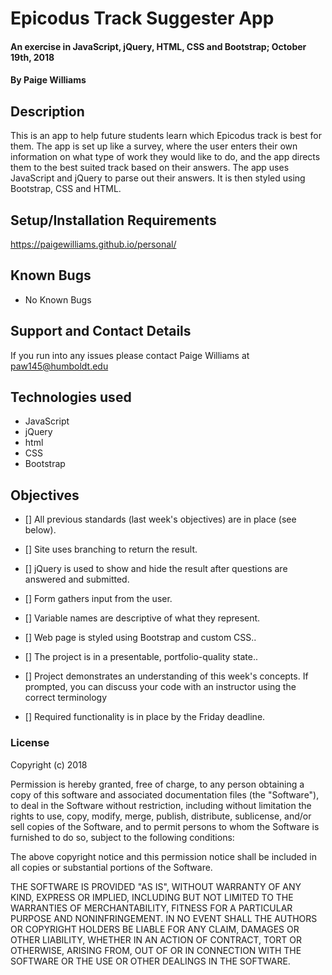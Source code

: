 # Epicodus Track Suggester App

#### An exercise in JavaScript, jQuery, HTML, CSS and Bootstrap; October 19th, 2018

#### By Paige Williams

## Description

  This is an app to help future students learn which Epicodus track is best for them. The app is set up like a survey, where the user enters their own information on what type of work they would like to do, and the app directs them to the best suited track based on their answers. The app uses JavaScript and jQuery to parse out their answers. It is then styled using Bootstrap, CSS and HTML. 

## Setup/Installation Requirements

  https://paigewilliams.github.io/personal/

## Known Bugs

* No Known Bugs

## Support and Contact Details

If you run into any issues please contact Paige Williams at paw145@humboldt.edu

## Technologies used

* JavaScript
* jQuery
* html
* CSS
* Bootstrap

## Objectives

- [] All previous standards (last week's objectives) are in place (see below).

- [] Site uses branching to return the result.

- [] jQuery is used to show and hide the result after questions are answered and submitted.

- [] Form gathers input from the user.

- [] Variable names are descriptive of what they represent.

- [] Web page is styled using Bootstrap and custom CSS..

- [] The project is in a presentable, portfolio-quality state..

- [] Project demonstrates an understanding of this week's concepts. If prompted, you can discuss your code with an instructor using the correct terminology

- [] Required functionality is in place by the Friday deadline.

### License

Copyright (c) 2018

Permission is hereby granted, free of charge, to any person obtaining a copy
of this software and associated documentation files (the "Software"), to deal
in the Software without restriction, including without limitation the rights
to use, copy, modify, merge, publish, distribute, sublicense, and/or sell
copies of the Software, and to permit persons to whom the Software is
furnished to do so, subject to the following conditions:

The above copyright notice and this permission notice shall be included in all
copies or substantial portions of the Software.

THE SOFTWARE IS PROVIDED "AS IS", WITHOUT WARRANTY OF ANY KIND, EXPRESS OR
IMPLIED, INCLUDING BUT NOT LIMITED TO THE WARRANTIES OF MERCHANTABILITY,
FITNESS FOR A PARTICULAR PURPOSE AND NONINFRINGEMENT. IN NO EVENT SHALL THE
AUTHORS OR COPYRIGHT HOLDERS BE LIABLE FOR ANY CLAIM, DAMAGES OR OTHER
LIABILITY, WHETHER IN AN ACTION OF CONTRACT, TORT OR OTHERWISE, ARISING FROM,
OUT OF OR IN CONNECTION WITH THE SOFTWARE OR THE USE OR OTHER DEALINGS IN THE
SOFTWARE.
